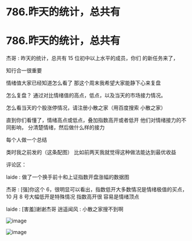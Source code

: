 # 786.昨天的统计，总共有

# 786.昨天的统计，总共有

杰哥 : 昨天的统计，总共有 15 位初中以上水平的成员，你们 的新任务来了，

知行合一很重要

情绪值大家已经知道怎么看了 那这个周末我希望大家能静下心来复盘

怎么复盘？ 通过对比情绪值的高点，低点，以及当天的市场接力情况。

怎么看当天的个股涨停情况，请注册小散之家（用百度搜索 小散之家）

直到你们看懂了，情绪高点或低点，叠加指数高开或者低开 他们对情绪接力的不同影响， 分清楚情绪，然后做什么样的接力

每个人做一个总结

类时我之前发的（这条配图） 比如前两天我就觉得这种做法能达到最优收益

评论区：

laide : 做了一个换手前十和上证指数开盘涨幅的数据图

杰哥 : [强]你这个 6，很明显可以看出，指数低开大多数情况是情绪极值的买点， 10 月 8 号大幅低开是特殊情况 指数高开很 容易是情绪顶点

laide : [害羞]谢谢杰哥 逍遥闻风 : 小散之家搜不到啊

![image](img/Image_270.png)

![image](img/Image_271.png)